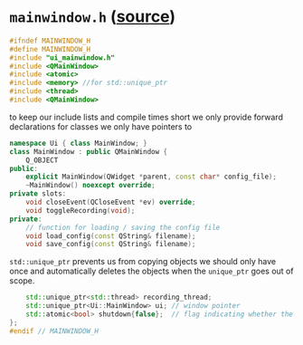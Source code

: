 # `mainwindow.h` ([source](../appskeleton/mainwindow.h))

``` cpp
#ifndef MAINWINDOW_H
#define MAINWINDOW_H
#include "ui_mainwindow.h"
#include <QMainWindow>
#include <atomic>
#include <memory> //for std::unique_ptr
#include <thread>
#include <QMainWindow>
```

to keep our include lists and compile times short we only provide forward
declarations for classes we only have pointers to

``` cpp
namespace Ui { class MainWindow; }
class MainWindow : public QMainWindow {
    Q_OBJECT
public:
	explicit MainWindow(QWidget *parent, const char* config_file);
	~MainWindow() noexcept override;
private slots:
	void closeEvent(QCloseEvent *ev) override;
	void toggleRecording(void);
private:
	// function for loading / saving the config file
	void load_config(const QString& filename);
	void save_config(const QString& filename);
```

`std::unique_ptr` prevents us from copying objects we should only have
once and automatically deletes the objects when the `unique_ptr` goes
out of scope.

``` cpp
	std::unique_ptr<std::thread> recording_thread;
	std::unique_ptr<Ui::MainWindow> ui;	// window pointer
	std::atomic<bool> shutdown{false};  // flag indicating whether the recording thread should quit
};
#endif // MAINWINDOW_H

